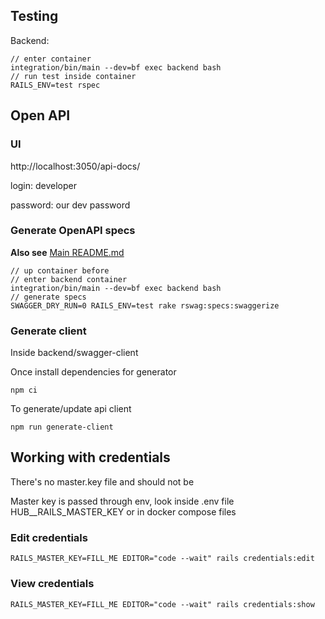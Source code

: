## Testing
Backend:
```
// enter container
integration/bin/main --dev=bf exec backend bash
// run test inside container
RAILS_ENV=test rspec
```

## Open API

### UI
http://localhost:3050/api-docs/

login: developer

password: our dev password


### Generate OpenAPI specs
**Also see** [Main README.md](../README.md) 

```
// up container before
// enter backend container
integration/bin/main --dev=bf exec backend bash
// generate specs
SWAGGER_DRY_RUN=0 RAILS_ENV=test rake rswag:specs:swaggerize
```

### Generate client

Inside backend/swagger-client

Once install dependencies for generator
```
npm ci
```

To generate/update api client
```
npm run generate-client
```

## Working with credentials

There's no master.key file and should not be 

Master key is passed through env, look inside .env file HUB__RAILS_MASTER_KEY or in docker compose files

### Edit credentials
```
RAILS_MASTER_KEY=FILL_ME EDITOR="code --wait" rails credentials:edit
```
### View credentials
```
RAILS_MASTER_KEY=FILL_ME EDITOR="code --wait" rails credentials:show
```
